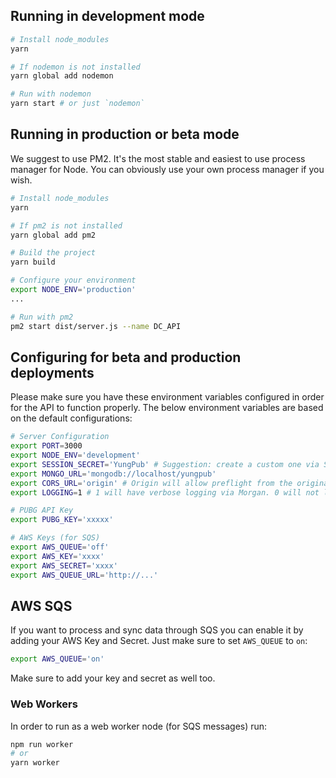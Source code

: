 ## Running in development mode

```bash
# Install node_modules
yarn

# If nodemon is not installed
yarn global add nodemon

# Run with nodemon
yarn start # or just `nodemon`
```

## Running in production or beta mode

We suggest to use PM2. It's the most stable and easiest to use process manager for Node. You can obviously use your own process manager if you wish.

```bash
# Install node_modules
yarn

# If pm2 is not installed
yarn global add pm2

# Build the project
yarn build

# Configure your environment
export NODE_ENV='production'
...

# Run with pm2
pm2 start dist/server.js --name DC_API
```


## Configuring for beta and production deployments

Please make sure you have these environment variables configured in order for the API to function properly. The below environment variables are based on the default configurations:

```bash
# Server Configuration
export PORT=3000
export NODE_ENV='development'
export SESSION_SECRET='YungPub' # Suggestion: create a custom one via SHA or some Checksum.
export MONGO_URL='mongodb://localhost/yungpub'
export CORS_URL='origin' # Origin will allow preflight from the originating URI.
export LOGGING=1 # 1 will have verbose logging via Morgan. 0 will not log anything.

# PUBG API Key
export PUBG_KEY='xxxxx'

# AWS Keys (for SQS)
export AWS_QUEUE='off'
export AWS_KEY='xxxx'
export AWS_SECRET='xxxx'
export AWS_QUEUE_URL='http://...'
```

## AWS SQS

If you want to process and sync data through SQS you can enable it by adding your AWS Key and Secret. Just make sure to set `AWS_QUEUE` to `on`:

```bash
export AWS_QUEUE='on'
```

Make sure to add your key and secret as well too.

### Web Workers

In order to run as a web worker node (for SQS messages) run:

```bash
npm run worker
# or
yarn worker
```
